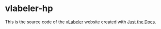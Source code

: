 # vlabeler-hp

This is the source code of the [vLabeler](https://github.com/sdercolin/vlabeler) website created
with [Just the Docs](https://just-the-docs.com/).

